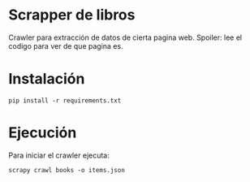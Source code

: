 Scrapper de libros
====

Crawler para extracción de datos de cierta pagina web. Spoiler: lee el codigo para ver de que pagina es.

Instalación
====

`pip install -r requirements.txt`


Ejecución
====

Para iniciar el crawler ejecuta:

`scrapy crawl books -o items.json`
